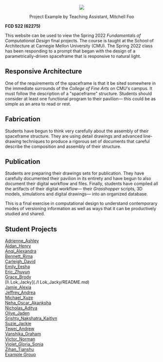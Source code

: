 <p align="center">
    <img src="https://user-images.githubusercontent.com/23065167/163903918-9d8c0cf8-3e32-4224-be9a-24e77a0e0f5f.png" />
    <p align="center">Project Example by Teaching Assistant, Mitchell Foo</p>
</p>

**FCD S22 (62275)**

This website can be used to view the Spring 2022 _Fundamentals of Computational Design_ final projects. The course is taught at the School of Architecture at Carnegie Mellon University (CMU). The Spring 2022 class has been responding to a prompt that began with the design of a parametrically-driven spaceframe that is responsive to natural light.

## Responsive Architecture

One of the requirements of the spaceframe is that it be sited somewhere in the immediate surrounds of the _College of Fine Arts_ on CMU's campus. It must follow the description of a "spaceframe" structure. Students should consider at least one functional program to their pavilion&mdash; this could be as simple as an area to read or rest.

## Fabrication

Students have begun to think very carefully about the assembly of their spaceframe structure. They are using detail drawings and advanced line-drawing techniques to produce a rigorous set of documents that careful describe the composition and assembly of their structure.

## Publication

Students are preparing their drawings sets for publication. They have carefully documented their pavilion in its entirety and have begun to also document their digital workflow and files. Finally, students have compiled all the artifacts of their digital workflow&mdash; their _Grasshopper_ scripts, 3D models, simulations and digital drawings&mdash; into an organized database.

This is a final exercise in computational design to understand contemporary modes of versioning information as well as ways that it can be productively studied and shared.

## Student Projects

[Adrienne_Ashley](./Adrienne_Ashley/README.md)<br/>
[Aidan_Henry](./Aidan_Henry/README.md)<br/>
[Anqi_Alexandra](./Anqi_Alexandra/README.md)<br/>
[Bennett_Rima](./Bennett_Rima/README.md)<br/>
[Carleigh_David](./Carleigh_David/README.md)<br/>
[Emily_Eesha](./Emily_Eesha/README.md)<br/>
[Eric_Zhuyun](./Eric_Zhuyun/README.md)<br/>
[Grace_Brody](./Grace_Brody/README.md)<br/>
[I\ Lok_Jacky](./I Lok_Jacky/README.md)<br/>
[Jamie_Alexia](./Jamie_Alexia/README.md)<br/>
[Jeffrey_Andrea](./Jeffrey_Andrea/README.md)<br/>
[Michael_Xuze](./Michael_Xuze/README.md)<br/>
[Neha_Oscar_Akanksha](./Neha_Oscar_Akanksha/README.md)<br/>
[Nicholas_Aditya](./Nicholas_Aditya/README.md)<br/>
[Olive_Jaden](./Olive_Jaden/README.md)<br/>
[Srishty_Nakshatra_Kaitlyn](./Srishty_Nakshatra_Kaitlyn/README.md)<br/>
[Suzie_Jackie](./Suzie_Jackie/README.md)<br/>
[Tewei_Andrew](./Tewei_Andrew/README.md)<br/>
[Vanshika_Graham](./Vanshika_Graham/README.md)<br/>
[Victor_Norman](./Victor_Norman/README.md)<br/>
[Violet_Gloria_Sonia](./Violet_Gloria_Sonia/README.md)<br/>
[Zihan_Tianshu](./Zihan_Tianshu/README.md)<br/>
[Example Group](./FirstName_FirstName/README.md)

